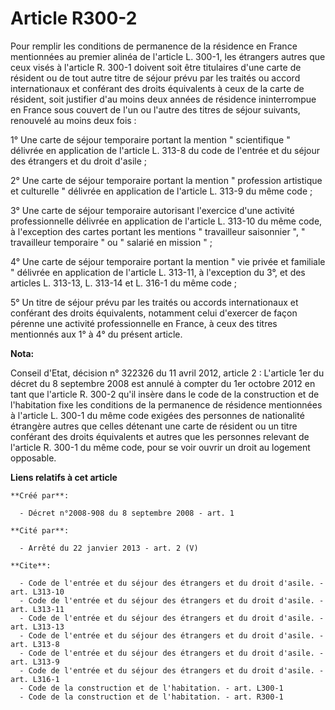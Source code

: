 # Article R300-2

Pour remplir les conditions de permanence de la résidence en France mentionnées au premier alinéa de l'article L. 300-1, les
étrangers autres que ceux visés à l'article R. 300-1 doivent soit être titulaires d'une carte de résident ou de tout autre
titre de séjour prévu par les traités ou accord internationaux et conférant des droits équivalents à ceux de la carte de
résident, soit justifier d'au moins deux années de résidence ininterrompue en France sous couvert de l'un ou l'autre des
titres de séjour suivants, renouvelé au moins deux fois : 

1° Une carte de séjour temporaire portant la mention " scientifique " délivrée en application de l'article L. 313-8 du code
de l'entrée et du séjour des étrangers et du droit d'asile ; 

2° Une carte de séjour temporaire portant la mention " profession artistique et culturelle " délivrée en application de
l'article L. 313-9 du même code ; 

3° Une carte de séjour temporaire autorisant l'exercice d'une activité professionnelle délivrée en application de l'article
L. 313-10 du même code, à l'exception des cartes portant les mentions " travailleur saisonnier ", " travailleur temporaire "
ou " salarié en mission " ; 

4° Une carte de séjour temporaire portant la mention " vie privée et familiale " délivrée en application de l'article L.
313-11, à l'exception du 3°, et des articles L. 313-13, L. 313-14 et L. 316-1 du même code ; 

5° Un titre de séjour prévu par les traités ou accords internationaux et conférant des droits équivalents, notamment celui
d'exercer de façon pérenne une activité professionnelle en France, à ceux des titres mentionnés aux 1° à 4° du présent
article.

**Nota:**

Conseil d'Etat, décision n° 322326 du 11 avril 2012, article 2 :   L'article 1er du décret du 8 septembre 2008 est annulé à
compter du 1er  octobre 2012 en tant que l'article R. 300-2 qu'il insère dans le code  de la construction et de l'habitation
fixe les conditions de la  permanence de résidence mentionnées à l'article L. 300-1 du même code  exigées des personnes de
nationalité étrangère autres que celles  détenant une carte de résident ou un titre conférant des droits  équivalents et
autres que les personnes relevant de l'article R. 300-1  du même code, pour se voir ouvrir un droit au logement opposable.

**Liens relatifs à cet article**

	**Créé par**:

	  - Décret n°2008-908 du 8 septembre 2008 - art. 1

	**Cité par**:

	  - Arrêté du 22 janvier 2013 - art. 2 (V)

	**Cite**:

	  - Code de l'entrée et du séjour des étrangers et du droit d'asile. - art. L313-10
	  - Code de l'entrée et du séjour des étrangers et du droit d'asile. - art. L313-11
	  - Code de l'entrée et du séjour des étrangers et du droit d'asile. - art. L313-13
	  - Code de l'entrée et du séjour des étrangers et du droit d'asile. - art. L313-8
	  - Code de l'entrée et du séjour des étrangers et du droit d'asile. - art. L313-9
	  - Code de l'entrée et du séjour des étrangers et du droit d'asile. - art. L316-1
	  - Code de la construction et de l'habitation. - art. L300-1
	  - Code de la construction et de l'habitation. - art. R300-1

